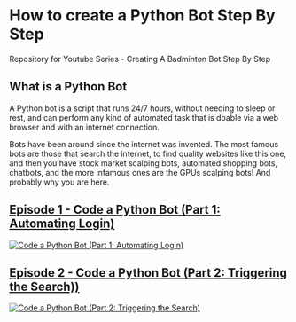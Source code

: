 # How to create a Python Bot Step By Step

Repository for Youtube Series - Creating A Badminton Bot Step By Step

## What is a Python Bot
A Python bot is a script that runs 24/7 hours, without needing to sleep or rest, and can perform any kind of automated task that is doable via a web browser and with an internet connection. 

Bots have been around since the internet was invented. The most famous bots are those that search the internet, to find quality websites like this one, and then you have stock market scalping bots, automated shopping bots, chatbots, and the more infamous ones are the GPUs scalping bots! And probably why you are here.

## [Episode 1 - Code a Python Bot (Part 1: Automating Login)](https://www.youtube.com/watch?v=ivDyC8RYvmU&list=PL3OV2Akk7XpBwRE5oTY9yJK5x-RFmJ_g2&index=1)
[![Code a Python Bot (Part 1: Automating Login)](https://img.youtube.com/vi/ivDyC8RYvmU/0.jpg)](https://www.youtube.com/watch?v=ivDyC8RYvmU&list=PL3OV2Akk7XpBwRE5oTY9yJK5x-RFmJ_g2&index=1)

## [Episode 2 - Code a Python Bot (Part 2: Triggering the Search))](https://www.youtube.com/watch?v=vxw2v1c2sr4&list=PL3OV2Akk7XpBwRE5oTY9yJK5x-RFmJ_g2&index=2)

[![Code a Python Bot (Part 2: Triggering the Search)](https://img.youtube.com/vi/vxw2v1c2sr4/0.jpg)](https://www.youtube.com/watch?v=vxw2v1c2sr4&list=PL3OV2Akk7XpBwRE5oTY9yJK5x-RFmJ_g2&index=2)

